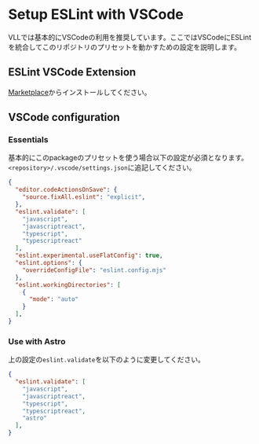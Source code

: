 
# Setup ESLint with VSCode

VLLでは基本的にVSCodeの利用を推奨しています。ここではVSCodeにESLintを統合してこのリポジトリのプリセットを動かすための設定を説明します。

## ESLint VSCode Extension

[Marketplace](https://marketplace.visualstudio.com/items?itemName=dbaeumer.vscode-eslint)からインストールしてください。

## VSCode configuration

### Essentials

基本的にこのpackageのプリセットを使う場合以下の設定が必須となります。
`<repository>/.vscode/settings.json`に追記してください。

```json
{
  "editor.codeActionsOnSave": {
    "source.fixAll.eslint": "explicit",
  },
  "eslint.validate": [
    "javascript",
    "javascriptreact",
    "typescript",
    "typescriptreact"
  ],
  "eslint.experimental.useFlatConfig": true,
  "eslint.options": {
    "overrideConfigFile": "eslint.config.mjs"
  },
  "eslint.workingDirectories": [
    {
      "mode": "auto"
    }
  ],
}
```

### Use with Astro

上の設定の`eslint.validate`を以下のように変更してください。

```json
{
  "eslint.validate": [
    "javascript",
    "javascriptreact",
    "typescript",
    "typescriptreact",
    "astro"
  ],
}
